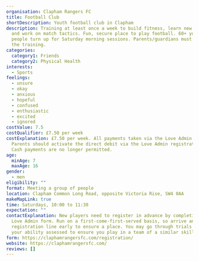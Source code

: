 ```yaml
---
organisation: Clapham Rangers FC
title: Football Club
shortDescription: Youth football club in Clapham
description: Training at least once a week to build fitness, learn new skills
  and work on match tactics. Fun, secure place to play football. 60+ young
  people turn up for Saturday morning sessions. Parents/guardians must stay for
  the training.
categories:
  category1: Friends
  category2: Physical Health
interests:
  - Sports
feelings:
  - unsure
  - okay
  - anxious
  - hopeful
  - confused
  - enthusiastic
  - excited
  - ignored
costValue: 7.5
costQualifier: £7.50 per week
costExplanation: £7.50 per week. All payments taken via the Love Admin website.
  Parents should activate the direct debit via the Love Admin registration form.
  Cash payments are no longer permitted.
age:
  minAge: 7
  maxAge: 16
gender:
  - men
eligibility: ""
format: Meeting a group of people
location: Clapham Common Long Road, opposite Victoria Rise, SW4 0AA
makeMapLink: true
time: Saturdays, 10:00 to 11:30
expectation: ""
contactExplanation: New players need to register in advance by completing the
  Love Admin form. Run on a first-come-first-served basis, so arrive and get in
  registration line early to ensure a place. You may go through trials and have
  your ability assessed to ensure you play in a team of a similar skill set.
form: https://claphamrangersfc.com/registration/
website: https://claphamrangersfc.com/
reviews: []
---
```

